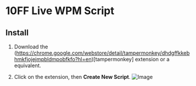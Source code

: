 # 10FF Live WPM Script

## Install

1. Download the (https://chrome.google.com/webstore/detail/tampermonkey/dhdgffkkebhmkfjojejmpbldmpobfkfo?hl=en)[tampermonkey] extension or a equivalent.

2. Click on the extension, then **Create New Script**. ![Image](https://www.github.com/wRadion/10ff_LiveWPMScript/blob/master/README/1.png)
